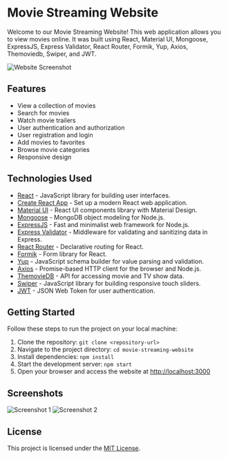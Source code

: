 # Movie Streaming Website

Welcome to our Movie Streaming Website! This web application allows you to view movies online. It was built using React, Material UI, Mongoose, ExpressJS, Express Validator, React Router, Formik, Yup, Axios, Themoviedb, Swiper, and JWT.

![Website Screenshot](screenshot.png)

## Features

- View a collection of movies
- Search for movies
- Watch movie trailers
- User authentication and authorization
- User registration and login
- Add movies to favorites
- Browse movie categories
- Responsive design

## Technologies Used

- [React](https://reactjs.org/) - JavaScript library for building user interfaces.
- [Create React App](https://create-react-app.dev/) - Set up a modern React web application.
- [Material UI](https://material-ui.com/) - React UI components library with Material Design.
- [Mongoose](https://mongoosejs.com/) - MongoDB object modeling for Node.js.
- [ExpressJS](https://expressjs.com/) - Fast and minimalist web framework for Node.js.
- [Express Validator](https://express-validator.github.io/) - Middleware for validating and sanitizing data in Express.
- [React Router](https://reactrouter.com/) - Declarative routing for React.
- [Formik](https://formik.org/) - Form library for React.
- [Yup](https://github.com/jquense/yup) - JavaScript schema builder for value parsing and validation.
- [Axios](https://axios-http.com/) - Promise-based HTTP client for the browser and Node.js.
- [ThemovieDB](https://www.themoviedb.org/) - API for accessing movie and TV show data.
- [Swiper](https://swiperjs.com/) - JavaScript library for building responsive touch sliders.
- [JWT](https://jwt.io/) - JSON Web Token for user authentication.

## Getting Started

Follow these steps to run the project on your local machine:

1. Clone the repository: `git clone <repository-url>`
2. Navigate to the project directory: `cd movie-streaming-website`
3. Install dependencies: `npm install`
4. Start the development server: `npm start`
5. Open your browser and access the website at [http://localhost:3000](http://localhost:3000)

## Screenshots

![Screenshot 1](screenshot1.png)
![Screenshot 2](screenshot2.png)

## License

This project is licensed under the [MIT License](LICENSE).

